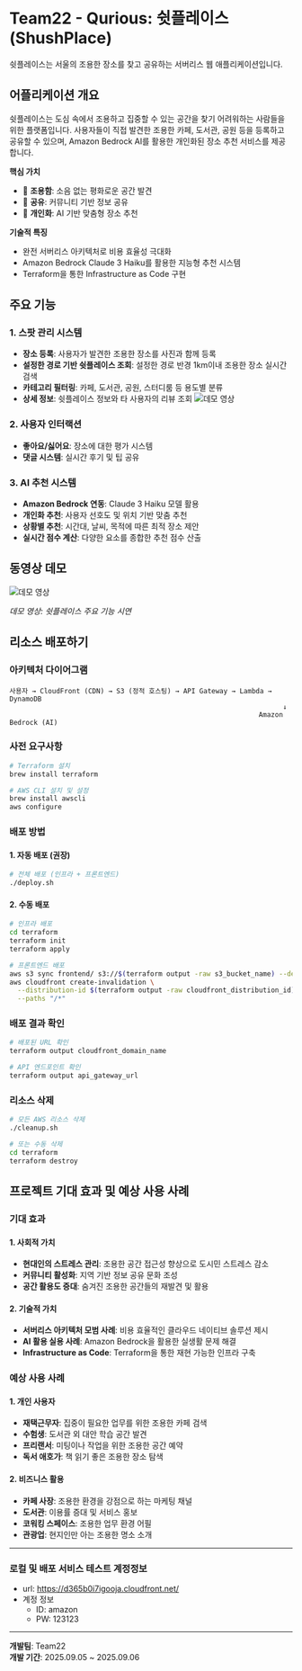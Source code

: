 # Team22 - Qurious: 쉿플레이스 (ShushPlace)
쉿플레이스는 서울의 조용한 장소를 찾고 공유하는 서버리스 웹 애플리케이션입니다.

## 어플리케이션 개요

쉿플레이스는 도심 속에서 조용하고 집중할 수 있는 공간을 찾기 어려워하는 사람들을 위한 플랫폼입니다. 사용자들이 직접 발견한 조용한 카페, 도서관, 공원 등을 등록하고 공유할 수 있으며, Amazon Bedrock AI를 활용한 개인화된 장소 추천 서비스를 제공합니다.

**핵심 가치**
- 🤫 **조용함**: 소음 없는 평화로운 공간 발견
- 🤝 **공유**: 커뮤니티 기반 정보 공유
- 🎯 **개인화**: AI 기반 맞춤형 장소 추천

**기술적 특징**
- 완전 서버리스 아키텍처로 비용 효율성 극대화
- Amazon Bedrock Claude 3 Haiku를 활용한 지능형 추천 시스템
- Terraform을 통한 Infrastructure as Code 구현

## 주요 기능

### 1. 스팟 관리 시스템
- **장소 등록**: 사용자가 발견한 조용한 장소를 사진과 함께 등록
- **설정한 경로 기반 쉿플레이스 조회**: 설정한 경로 반경 1km이내 조용한 장소 실시간 검색
- **카테고리 필터링**: 카페, 도서관, 공원, 스터디룸 등 용도별 분류
- **상세 정보**: 쉿플레이스 정보와 타 사용자의 리뷰 조회
![데모 영상]()

### 2. 사용자 인터랙션
- **좋아요/싫어요**: 장소에 대한 평가 시스템
- **댓글 시스템**: 실시간 후기 및 팁 공유

### 3. AI 추천 시스템
- **Amazon Bedrock 연동**: Claude 3 Haiku 모델 활용
- **개인화 추천**: 사용자 선호도 및 위치 기반 맞춤 추천
- **상황별 추천**: 시간대, 날씨, 목적에 따른 최적 장소 제안
- **실시간 점수 계산**: 다양한 요소를 종합한 추천 점수 산출

## 동영상 데모

<!-- 실제 데모 영상으로 교체 예정 -->
![데모 영상](./docs/demo.gif)

*데모 영상: 쉿플레이스 주요 기능 시연*

## 리소스 배포하기

### 아키텍처 다이어그램
```
사용자 → CloudFront (CDN) → S3 (정적 호스팅) → API Gateway → Lambda → DynamoDB
                                                                    ↓
                                                              Amazon Bedrock (AI)
```

### 사전 요구사항
```bash
# Terraform 설치
brew install terraform

# AWS CLI 설치 및 설정
brew install awscli
aws configure
```

### 배포 방법

#### 1. 자동 배포 (권장)
```bash
# 전체 배포 (인프라 + 프론트엔드)
./deploy.sh
```

#### 2. 수동 배포
```bash
# 인프라 배포
cd terraform
terraform init
terraform apply

# 프론트엔드 배포
aws s3 sync frontend/ s3://$(terraform output -raw s3_bucket_name) --delete
aws cloudfront create-invalidation \
  --distribution-id $(terraform output -raw cloudfront_distribution_id) \
  --paths "/*"
```

### 배포 결과 확인
```bash
# 배포된 URL 확인
terraform output cloudfront_domain_name

# API 엔드포인트 확인
terraform output api_gateway_url
```

### 리소스 삭제
```bash
# 모든 AWS 리소스 삭제
./cleanup.sh

# 또는 수동 삭제
cd terraform
terraform destroy
```

## 프로젝트 기대 효과 및 예상 사용 사례

### 기대 효과

#### 1. 사회적 가치
- **현대인의 스트레스 관리**: 조용한 공간 접근성 향상으로 도시민 스트레스 감소
- **커뮤니티 활성화**: 지역 기반 정보 공유 문화 조성
- **공간 활용도 증대**: 숨겨진 조용한 공간들의 재발견 및 활용

#### 2. 기술적 가치
- **서버리스 아키텍처 모범 사례**: 비용 효율적인 클라우드 네이티브 솔루션 제시
- **AI 활용 실용 사례**: Amazon Bedrock을 활용한 실생활 문제 해결
- **Infrastructure as Code**: Terraform을 통한 재현 가능한 인프라 구축

### 예상 사용 사례

#### 1. 개인 사용자
- **재택근무자**: 집중이 필요한 업무를 위한 조용한 카페 검색
- **수험생**: 도서관 외 대안 학습 공간 발견
- **프리랜서**: 미팅이나 작업을 위한 조용한 공간 예약
- **독서 애호가**: 책 읽기 좋은 조용한 장소 탐색

#### 2. 비즈니스 활용
- **카페 사장**: 조용한 환경을 강점으로 하는 마케팅 채널
- **도서관**: 이용률 증대 및 서비스 홍보
- **코워킹 스페이스**: 조용한 업무 환경 어필
- **관광업**: 현지인만 아는 조용한 명소 소개

---
### 로컬 및 배포 서비스 테스트 계정정보
- url: https://d365b0i7igooja.cloudfront.net/  
- 계정 정보
  - ID: amazon
  - PW: 123123
---
**개발팀**: Team22  
**개발 기간**: 2025.09.05 ~ 2025.09.06
